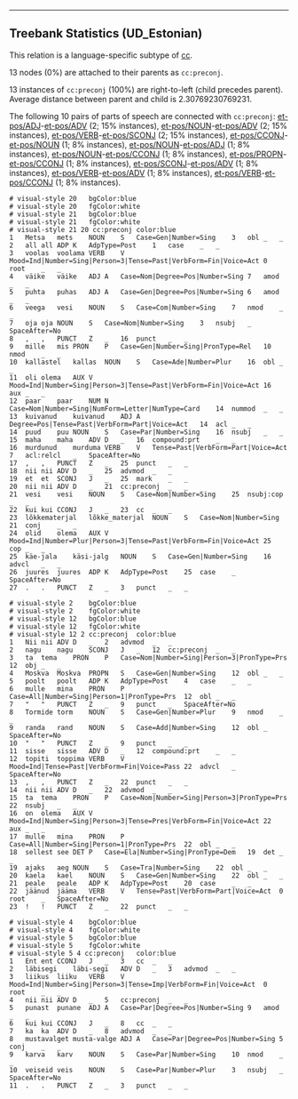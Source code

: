 

--------------------------------------------------------------------------------

## Treebank Statistics (UD_Estonian)

This relation is a language-specific subtype of [cc]().

13 nodes (0%) are attached to their parents as `cc:preconj`.

13 instances of `cc:preconj` (100%) are right-to-left (child precedes parent).
Average distance between parent and child is 2.30769230769231.

The following 10 pairs of parts of speech are connected with `cc:preconj`: [et-pos/ADJ]()-[et-pos/ADV]() (2; 15% instances), [et-pos/NOUN]()-[et-pos/ADV]() (2; 15% instances), [et-pos/VERB]()-[et-pos/SCONJ]() (2; 15% instances), [et-pos/CCONJ]()-[et-pos/NOUN]() (1; 8% instances), [et-pos/NOUN]()-[et-pos/ADJ]() (1; 8% instances), [et-pos/NOUN]()-[et-pos/CCONJ]() (1; 8% instances), [et-pos/PROPN]()-[et-pos/CCONJ]() (1; 8% instances), [et-pos/SCONJ]()-[et-pos/ADV]() (1; 8% instances), [et-pos/VERB]()-[et-pos/ADV]() (1; 8% instances), [et-pos/VERB]()-[et-pos/CCONJ]() (1; 8% instances).


~~~ conllu
# visual-style 20	bgColor:blue
# visual-style 20	fgColor:white
# visual-style 21	bgColor:blue
# visual-style 21	fgColor:white
# visual-style 21 20 cc:preconj	color:blue
1	Metsa	mets	NOUN	S	Case=Gen|Number=Sing	3	obl	_	_
2	all	all	ADP	K	AdpType=Post	1	case	_	_
3	voolas	voolama	VERB	V	Mood=Ind|Number=Sing|Person=3|Tense=Past|VerbForm=Fin|Voice=Act	0	root	_	_
4	väike	väike	ADJ	A	Case=Nom|Degree=Pos|Number=Sing	7	amod	_	_
5	puhta	puhas	ADJ	A	Case=Gen|Degree=Pos|Number=Sing	6	amod	_	_
6	veega	vesi	NOUN	S	Case=Com|Number=Sing	7	nmod	_	_
7	oja	oja	NOUN	S	Case=Nom|Number=Sing	3	nsubj	_	SpaceAfter=No
8	,	,	PUNCT	Z	_	16	punct	_	_
9	mille	mis	PRON	P	Case=Gen|Number=Sing|PronType=Rel	10	nmod	_	_
10	kallastel	kallas	NOUN	S	Case=Ade|Number=Plur	16	obl	_	_
11	oli	olema	AUX	V	Mood=Ind|Number=Sing|Person=3|Tense=Past|VerbForm=Fin|Voice=Act	16	aux	_	_
12	paar	paar	NUM	N	Case=Nom|Number=Sing|NumForm=Letter|NumType=Card	14	nummod	_	_
13	kuivanud	kuivanud	ADJ	A	Degree=Pos|Tense=Past|VerbForm=Part|Voice=Act	14	acl	_	_
14	puud	puu	NOUN	S	Case=Par|Number=Sing	16	nsubj	_	_
15	maha	maha	ADV	D	_	16	compound:prt	_	_
16	murdunud	murduma	VERB	V	Tense=Past|VerbForm=Part|Voice=Act	7	acl:relcl	_	SpaceAfter=No
17	,	,	PUNCT	Z	_	25	punct	_	_
18	nii	nii	ADV	D	_	25	advmod	_	_
19	et	et	SCONJ	J	_	25	mark	_	_
20	nii	nii	ADV	D	_	21	cc:preconj	_	_
21	vesi	vesi	NOUN	S	Case=Nom|Number=Sing	25	nsubj:cop	_	_
22	kui	kui	CCONJ	J	_	23	cc	_	_
23	lõkkematerjal	lõkke_materjal	NOUN	S	Case=Nom|Number=Sing	21	conj	_	_
24	olid	olema	AUX	V	Mood=Ind|Number=Plur|Person=3|Tense=Past|VerbForm=Fin|Voice=Act	25	cop	_	_
25	käe-jala	käsi-jalg	NOUN	S	Case=Gen|Number=Sing	16	advcl	_	_
26	juures	juures	ADP	K	AdpType=Post	25	case	_	SpaceAfter=No
27	.	.	PUNCT	Z	_	3	punct	_	_

~~~


~~~ conllu
# visual-style 2	bgColor:blue
# visual-style 2	fgColor:white
# visual-style 12	bgColor:blue
# visual-style 12	fgColor:white
# visual-style 12 2 cc:preconj	color:blue
1	Nii	nii	ADV	D	_	2	advmod	_	_
2	nagu	nagu	SCONJ	J	_	12	cc:preconj	_	_
3	ta	tema	PRON	P	Case=Nom|Number=Sing|Person=3|PronType=Prs	12	obj	_	_
4	Moskva	Moskva	PROPN	S	Case=Gen|Number=Sing	12	obl	_	_
5	poolt	poolt	ADP	K	AdpType=Post	4	case	_	_
6	mulle	mina	PRON	P	Case=All|Number=Sing|Person=1|PronType=Prs	12	obl	_	_
7	"	"	PUNCT	Z	_	9	punct	_	SpaceAfter=No
8	Tormide	torm	NOUN	S	Case=Gen|Number=Plur	9	nmod	_	_
9	randa	rand	NOUN	S	Case=Add|Number=Sing	12	obl	_	SpaceAfter=No
10	"	"	PUNCT	Z	_	9	punct	_	_
11	sisse	sisse	ADV	D	_	12	compound:prt	_	_
12	topiti	toppima	VERB	V	Mood=Ind|Tense=Past|VerbForm=Fin|Voice=Pass	22	advcl	_	SpaceAfter=No
13	,	,	PUNCT	Z	_	22	punct	_	_
14	nii	nii	ADV	D	_	22	advmod	_	_
15	ta	tema	PRON	P	Case=Nom|Number=Sing|Person=3|PronType=Prs	22	nsubj	_	_
16	on	olema	AUX	V	Mood=Ind|Number=Sing|Person=3|Tense=Pres|VerbForm=Fin|Voice=Act	22	aux	_	_
17	mulle	mina	PRON	P	Case=All|Number=Sing|Person=1|PronType=Prs	22	obl	_	_
18	sellest	see	DET	P	Case=Ela|Number=Sing|PronType=Dem	19	det	_	_
19	ajaks	aeg	NOUN	S	Case=Tra|Number=Sing	22	obl	_	_
20	kaela	kael	NOUN	S	Case=Gen|Number=Sing	22	obl	_	_
21	peale	peale	ADP	K	AdpType=Post	20	case	_	_
22	jäänud	jääma	VERB	V	Tense=Past|VerbForm=Part|Voice=Act	0	root	_	SpaceAfter=No
23	!	!	PUNCT	Z	_	22	punct	_	_

~~~


~~~ conllu
# visual-style 4	bgColor:blue
# visual-style 4	fgColor:white
# visual-style 5	bgColor:blue
# visual-style 5	fgColor:white
# visual-style 5 4 cc:preconj	color:blue
1	Ent	ent	CCONJ	J	_	3	cc	_	_
2	läbisegi	läbi-segi	ADV	D	_	3	advmod	_	_
3	liikus	liiku	VERB	V	Mood=Ind|Number=Sing|Person=3|Tense=Imp|VerbForm=Fin|Voice=Act	0	root	_	_
4	nii	nii	ADV	D	_	5	cc:preconj	_	_
5	punast	punane	ADJ	A	Case=Par|Degree=Pos|Number=Sing	9	amod	_	_
6	kui	kui	CCONJ	J	_	8	cc	_	_
7	ka	ka	ADV	D	_	8	advmod	_	_
8	mustavalget	musta-valge	ADJ	A	Case=Par|Degree=Pos|Number=Sing	5	conj	_	_
9	karva	karv	NOUN	S	Case=Par|Number=Sing	10	nmod	_	_
10	veiseid	veis	NOUN	S	Case=Par|Number=Plur	3	nsubj	_	SpaceAfter=No
11	.	.	PUNCT	Z	_	3	punct	_	_

~~~


